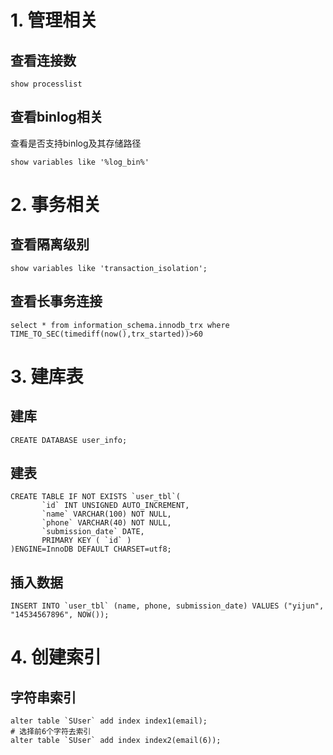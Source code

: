 # 1. 管理相关
## 查看连接数
```mysql
show processlist
```

## 查看binlog相关

查看是否支持binlog及其存储路径
```mysql
show variables like '%log_bin%'
```
  
# 2. 事务相关
## 查看隔离级别
```mysql
show variables like 'transaction_isolation';
```

## 查看长事务连接
```mysql
select * from information_schema.innodb_trx where TIME_TO_SEC(timediff(now(),trx_started))>60
```

# 3. 建库表

## 建库
```mysql
CREATE DATABASE user_info;
```

## 建表
```mysql
CREATE TABLE IF NOT EXISTS `user_tbl`(
       `id` INT UNSIGNED AUTO_INCREMENT,
       `name` VARCHAR(100) NOT NULL,
       `phone` VARCHAR(40) NOT NULL,
       `submission_date` DATE,
       PRIMARY KEY ( `id` )
)ENGINE=InnoDB DEFAULT CHARSET=utf8;
```

## 插入数据
```mysql
INSERT INTO `user_tbl` (name, phone, submission_date) VALUES ("yijun", "14534567896", NOW());
```

# 4. 创建索引
## 字符串索引
```mysql
alter table `SUser` add index index1(email);
# 选择前6个字符去索引
alter table `SUser` add index index2(email(6));
```





